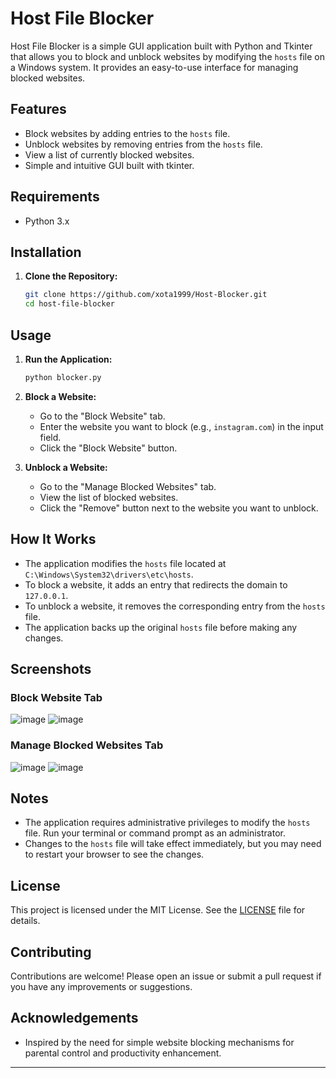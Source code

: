 # Host File Blocker

Host File Blocker is a simple GUI application built with Python and Tkinter that allows you to block and unblock websites by modifying the `hosts` file on a Windows system. It provides an easy-to-use interface for managing blocked websites.

## Features

- Block websites by adding entries to the `hosts` file.
- Unblock websites by removing entries from the `hosts` file.
- View a list of currently blocked websites.
- Simple and intuitive GUI built with tkinter.

## Requirements

- Python 3.x

## Installation

1. **Clone the Repository:**
    ```sh
    git clone https://github.com/xota1999/Host-Blocker.git
    cd host-file-blocker
    ```


## Usage

1. **Run the Application:**
    ```sh
    python blocker.py
    ```

2. **Block a Website:**
    - Go to the "Block Website" tab.
    - Enter the website you want to block (e.g., `instagram.com`) in the input field.
    - Click the "Block Website" button.

3. **Unblock a Website:**
    - Go to the "Manage Blocked Websites" tab.
    - View the list of blocked websites.
    - Click the "Remove" button next to the website you want to unblock.

## How It Works

- The application modifies the `hosts` file located at `C:\Windows\System32\drivers\etc\hosts`.
- To block a website, it adds an entry that redirects the domain to `127.0.0.1`.
- To unblock a website, it removes the corresponding entry from the `hosts` file.
- The application backs up the original `hosts` file before making any changes.

## Screenshots

### Block Website Tab
![image](https://github.com/johntaraj/Website-Blocker/assets/134852121/2ad3bbe3-1f61-4830-9d3a-f05f4ba18638)
![image](https://github.com/johntaraj/Website-Blocker/assets/134852121/72d861a2-5af3-4858-bbda-c2656ca0d112)



### Manage Blocked Websites Tab

![image](https://github.com/johntaraj/Website-Blocker/assets/134852121/93a1f2b9-d5d6-4281-a8b9-c69758c0c8e1)
![image](https://github.com/johntaraj/Website-Blocker/assets/134852121/0af8dac3-1ab8-46bb-80f0-33efad2bbb38)


## Notes

- The application requires administrative privileges to modify the `hosts` file. Run your terminal or command prompt as an administrator.
- Changes to the `hosts` file will take effect immediately, but you may need to restart your browser to see the changes.

## License

This project is licensed under the MIT License. See the [LICENSE](LICENSE) file for details.

## Contributing

Contributions are welcome! Please open an issue or submit a pull request if you have any improvements or suggestions.

## Acknowledgements

- Inspired by the need for simple website blocking mechanisms for parental control and productivity enhancement.

---
